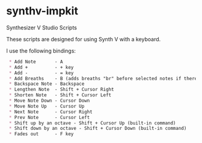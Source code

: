 # synthv-impkit
Synthesizer V Studio Scripts

These scripts are designed for using Synth V with a keyboard.

I use the following bindings:

```markdown
 * Add Note       - A
 * Add +          - + key
 * Add -          - = key
 * Add Breaths    - B (adds breaths "br" before selected notes if there's space)
 * Backspace Note - Backspace
 * Lengthen Note  - Shift + Cursor Right
 * Shorten Note   - Shift + Cursor Left
 * Move Note Down - Cursor Down
 * Move Note Up   - Cursor Up
 * Next Note      - Cursor Right
 * Prev Note      - Cursor Left
 * Shift up by an octave - Shift + Cursor Up (built-in command)
 * Shift down by an octave - Shift + Cursor Down (built-in command)
 * Fades out      - F key
```
